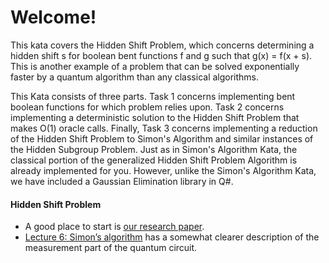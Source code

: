 # Welcome!

This kata covers the Hidden Shift Problem, which concerns determining a hidden shift s for
boolean bent functions f and g such that g(x) = f(x + s). This is another example of a
problem that can be solved exponentially faster by a quantum algorithm than any classical
algorithms.

This Kata consists of three parts. Task 1 concerns implementing bent boolean functions for
which problem relies upon. Task 2 concerns implementing a deterministic solution to the
Hidden Shift Problem that makes O(1) oracle calls. Finally, Task 3 concerns implementing
a reduction of the Hidden Shift Problem to Simon's Algorithm and similar instances of the
Hidden Subgroup Problem. Just as in Simon's Algorithm Kata, the classical portion of the
generalized Hidden Shift Problem Algorithm is already implemented for you. However,
unlike the Simon's Algorithm Kata, we have included a Gaussian Elimination library in Q#.

#### Hidden Shift Problem
* A good place to start is [our research paper](https://en.wikipedia.org/wiki/Simon%27s_problem).
* [Lecture 6: Simon’s algorithm](https://cs.uwaterloo.ca/~watrous/CPSC519/LectureNotes/06.pdf) has a somewhat clearer description of the measurement part of the quantum circuit.
